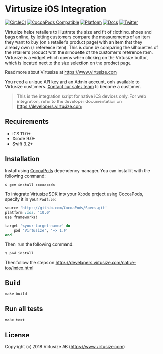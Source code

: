 # Virtusize iOS Integration

[![CircleCI](https://circleci.com/gh/virtusize/integration_ios.svg?style=svg)](https://circleci.com/gh/virtusize/integration_ios)
[![CocoaPods Compatible](https://img.shields.io/cocoapods/v/Virtusize.svg)](https://img.shields.io/cocoapods/v/Virtusize.svg)
[![Platform](https://img.shields.io/cocoapods/p/Virtusize.svg?style=flat)](https://developers.virtusize.com/native-ios/index.html)
[![Docs](https://img.shields.io/badge/docs--brightgreen.svg)](https://developers.virtusize.com/native-ios/index.html)
[![Twitter](https://img.shields.io/badge/twitter-@virtusize-blue.svg?style=flat)](http://twitter.com/virtusize)

Virtusize helps retailers to illustrate the size and fit of clothing, shoes and bags online, by letting customers compare the
measurements of an item they want to buy (on a retailer's product page) with an item that they already own (a reference item).
This is done by comparing the silhouettes of the retailer's product with the silhouette of the customer's reference Item.
Virtusize is a widget which opens when clicking on the Virtusize button, which is located next to the size selection on the product page.

Read more about Virtusize at https://www.virtusize.com

You need a unique API key and an Admin account, only available to Virtusize customers. [Contact our sales team](mailto:sales@virtusize.com) to become a customer.

> This is the integration script for native iOS devices only. For web integration, refer to the developer documentation on https://developers.virtusize.com

## Requirements

- iOS 11.0+
- Xcode 9.0+
- Swift 3.2+

## Installation

Install using [CocoaPods](https://cocoapods.org) dependency manager. You can install it with the following command:

```bash
$ gem install cocoapods
```

To integrate Virtusize SDK into your Xcode project using CocoaPods, specify it in your `Podfile`:

```ruby
source 'https://github.com/CocoaPods/Specs.git'
platform :ios, '10.0'
use_frameworks!

target '<your-target-name>' do
    pod 'Virtusize', '~> 1.0'
end
```

Then, run the following command:

```bash
$ pod install
```

Then follow the steps on https://developers.virtusize.com/native-ios/index.html

## Build

    make build

## Run all tests

    make test

## License

Copyright (c) 2018 Virtusize AB (https://www.virtusize.com)
